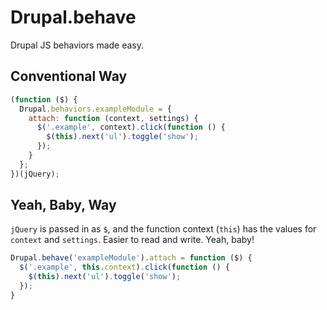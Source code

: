 # Drupal.behave

Drupal JS behaviors made easy. 

## Conventional Way

```js
(function ($) {
  Drupal.behaviors.exampleModule = {
    attach: function (context, settings) {
      $('.example', context).click(function () {
        $(this).next('ul').toggle('show');
      });
    }
  };
})(jQuery);
```

## Yeah, Baby, Way

`jQuery` is passed in as `$`, and the function context (`this`) has the values for
`context` and `settings`. Easier to read and write. Yeah, baby!

```js
Drupal.behave('exampleModule').attach = function ($) {
  $('.example', this.context).click(function () {
    $(this).next('ul').toggle('show');
  });
}
```

